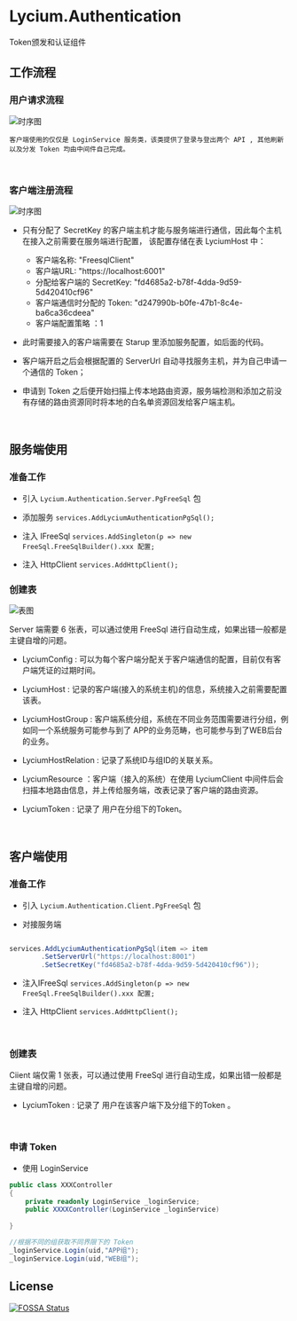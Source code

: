 # Lycium.Authentication
Token颁发和认证组件

## 工作流程

### 用户请求流程 

![时序图](https://github.com/night-moon-studio/Lycium.Authentication/blob/master/images/Token%E6%97%B6%E5%BA%8F%E5%9B%BE.png)
    
    客户端使用的仅仅是 LoginService 服务类，该类提供了登录与登出两个 API , 其他刷新以及分发 Token 均由中间件自己完成。
    
<br/>

### 客户端注册流程

![时序图](https://github.com/night-moon-studio/Lycium.Authentication/blob/master/images/%E5%AE%A2%E6%88%B7%E7%AB%AF%E6%97%B6%E5%BA%8F%E5%9B%BE.png)


  - 只有分配了 SecretKey 的客户端主机才能与服务端进行通信，因此每个主机在接入之前需要在服务端进行配置，
  该配置存储在表 LyciumHost 中： 
  
    - 客户端名称: "FreesqlClient"	
    - 客户端URL: "https://localhost:6001"	
    - 分配给客户端的 SecretKey: "fd4685a2-b78f-4dda-9d59-5d420410cf96"	
    - 客户端通信时分配的 Token: "d247990b-b0fe-47b1-8c4e-ba6ca36cdeea"
    - 客户端配置策略 ：1
  
  - 此时需要接入的客户端需要在 Starup 里添加服务配置，如后面的代码。  
  - 客户端开启之后会根据配置的 ServerUrl 自动寻找服务主机，并为自己申请一个通信的 Token； 
  - 申请到 Token 之后便开始扫描上传本地路由资源，服务端检测和添加之前没有存储的路由资源同时将本地的白名单资源回发给客户端主机。  
  
<br/>


## 服务端使用

### 准备工作

- 引入 `Lycium.Authentication.Server.PgFreeSql` 包

- 添加服务 `services.AddLyciumAuthenticationPgSql();`

- 注入 IFreeSql `services.AddSingleton(p => new FreeSql.FreeSqlBuilder().xxx 配置;`

- 注入 HttpClient  `services.AddHttpClient();`



### 创建表

![表图](https://github.com/night-moon-studio/Lycium.Authentication/blob/master/images/ServerTables.png)  

Server 端需要 6 张表，可以通过使用 FreeSql 进行自动生成，如果出错一般都是主键自增的问题。

 - LyciumConfig : 可以为每个客户端分配关于客户端通信的配置，目前仅有客户端凭证的过期时间。

 - LyciumHost : 记录的客户端(接入的系统主机)的信息，系统接入之前需要配置该表。
 
 - LyciumHostGroup : 客户端系统分组，系统在不同业务范围需要进行分组，例如同一个系统服务可能参与到了 APP的业务范畴，也可能参与到了WEB后台的业务。
 
 - LyciumHostRelation : 记录了系统ID与组ID的关联关系。
 
 - LyciumResource ：客户端（接入的系统）在使用 LyciumClient 中间件后会扫描本地路由信息，并上传给服务端，改表记录了客户端的路由资源。
 
 - LyciumToken : 记录了 用户在分组下的Token。
 
 <br/> 
 
 
 ## 客户端使用
 
 ### 准备工作
 

- 引入 `Lycium.Authentication.Client.PgFreeSql` 包

- 对接服务端

```C# 

services.AddLyciumAuthenticationPgSql(item => item
        .SetServerUrl("https://localhost:8001")
        .SetSecretKey("fd4685a2-b78f-4dda-9d59-5d420410cf96"));
```

- 注入IFreeSql `services.AddSingleton(p => new FreeSql.FreeSqlBuilder().xxx 配置;`

- 注入 HttpClient `services.AddHttpClient();`
 
<br/>

### 创建表

Ciient 端仅需 1 张表，可以通过使用 FreeSql 进行自动生成，如果出错一般都是主键自增的问题。
 
 - LyciumToken : 记录了 用户在该客户端下及分组下的Token 。
 
 <br/> 

 
 ### 申请 Token
 
  - 使用 LoginService 
  ```C#
  public class XXXController
  {
      private readonly LoginService _loginService;
      public XXXXController(LoginService _loginService)
      
  }
  
  //根据不同的组获取不同界限下的 Token
  _loginService.Login(uid,"APP组");
  _loginService.Login(uid,"WEB组");
  ```


## License
[![FOSSA Status](https://app.fossa.io/api/projects/git%2Bgithub.com%2Fnight-moon-studio%2FLycium.Authentication.svg?type=large)](https://app.fossa.io/projects/git%2Bgithub.com%2Fnight-moon-studio%2FLycium.Authentication?ref=badge_large)          
      
